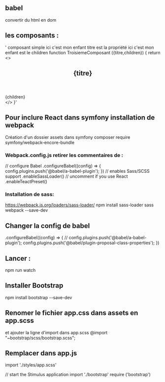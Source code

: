 ## babel
convertir du html en dom
## les composants :
'<Composant /> composant simple
<TroisiemeComposant titre='Ma super page'>ici c'est mon enfant</TroisiemeComposant>
titre est la propriété
ici c'est mon enfant est le children
function TroisiemeComposant ({titre,children}) 
{
    return <>
        <article>
            <header>
                <h1>{titre}</h1>
            </header>
             {children}
        </article>
        </>
    }'
## Pour inclure React dans symfony installation de webpack
Création d'un dossier assets dans symfony
composer require symfony/webpack-encore-bundle

### Webpack.config.js retirer les commentaires de :
// configure Babel
.configureBabel((config) => {
config.plugins.push('@babel/a-babel-plugin');
})
// enables Sass/SCSS support
.enableSassLoader()
// uncomment if you use React
.enableTeactPreset()
### Installation de sass:
https://webpack.js.org/loaders/sass-loader/
npm install sass-loader sass webpack --save-dev

## Changer la config de babel
.configureBabel((config) => {
// config.plugins.push('@babel/a-babel-plugin');
config.plugins.push('@babel/plugin-proposal-class-properties');
})
## Lancer : 
npm run watch
## Installer Bootstrap
npm install bootstrap --save-dev
## Renomer le fichier app.css dans assets en app.scss
et ajouter la ligne d'import dans app.scss
@import "~bootstrap/scss/bootstrap.scss";
## Remplacer dans app.js
import './styles/app.scss'

// start the Stimulus application
import './bootstrap'
require ('bootstrap')

## 